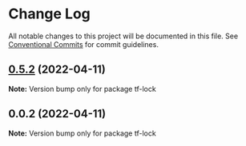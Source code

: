 # Change Log

All notable changes to this project will be documented in this file.
See [Conventional Commits](https://conventionalcommits.org) for commit guidelines.

## [0.5.2](https://github.com/iac-factory/terraform-generator/compare/tf-lock@0.5.1...tf-lock@0.5.2) (2022-04-11)

**Note:** Version bump only for package tf-lock





## 0.0.2 (2022-04-11)

**Note:** Version bump only for package tf-lock
